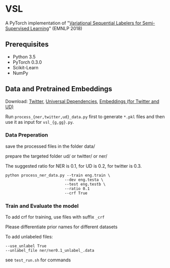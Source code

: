 # VSL

A PyTorch implementation of "[Variational Sequential Labelers for Semi-Supervised Learning](http://ttic.uchicago.edu/~mchen/papers/mchen+etal.emnlp18.pdf)" (EMNLP 2018)


## Prerequisites

- Python 3.5
- PyTorch 0.3.0
- Scikit-Learn
- NumPy

## Data and Pretrained Embeddings

Download: [Twitter](https://code.google.com/archive/p/ark-tweet-nlp/downloads), [Universal Dependencies](https://lindat.mff.cuni.cz/repository/xmlui/handle/11234/1-1827?show=full), [Embeddings (for Twitter and UD)](https://drive.google.com/drive/folders/1oie43_thsbhhoUsOHlkyKj2iMpFNOrgA?usp=sharing)

Run `process_{ner,twitter,ud}_data.py` first to generate `*.pkl` files and then use it as input for `vsl_{g,gg}.py`.


### Data Preperation
save the processed files in the folder data/ 

prepare the targeted folder ud/ or twitter/ or ner/

The suggested ratio for NER is 0.1, for UD is 0.2, for twitter is 0.3.

```
python process_ner_data.py --train eng.train \
                          --dev eng.testa \
                          --test eng.testb \
                          --ratio 0.1
                          --crf True
```



### Train and Evaluate the model

To add crf for training, use files with suffix `_crf`

Please differentiate prior names for different datasets

To add unlabeled files:
```
--use_unlabel True
--unlabel_file ner/ner0.1_unlabel_.data
```

see `test_run.sh` for commands